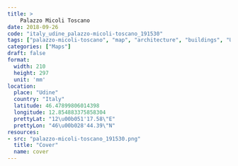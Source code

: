 ```yaml
---
title: > 
    Palazzo Micoli Toscano
date: 2018-09-26
code: "italy_udine_palazzo-micoli-toscano_191530"
tags: ["palazzo-micoli-toscano", "map", "architecture", "buildings", "Udine", "Italy"]
categories: ["Maps"]
draft: false
format:
  width: 210
  height: 297
  unit: 'mm'
location:
  place: "Udine"
  country: "Italy"
  latitude: 46.47899806014398
  longitude: 12.854883375858304
  prettyLat: "12\u00b051'17.58\"E"
  prettyLon: "46\u00b028'44.39\"N"
resources:
- src: "palazzo-micoli-toscano_191530.png"
  title: "Cover"
  name: cover
---
```

